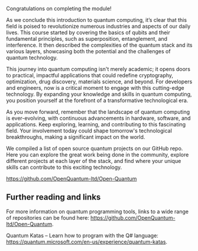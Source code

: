 
Congratulations on completing the module!

As we conclude this introduction to quantum computing, it’s clear that this field is poised to revolutionize numerous industries and aspects of our daily lives. This course started by covering the basics of qubits and their fundamental principles, such as superposition, entanglement, and interference. It then described the complexities of the quantum stack and its various layers, showcasing both the potential and the challenges of quantum technology.

This journey into quantum computing isn't merely academic; it opens doors to practical, impactful applications that could redefine cryptography, optimization, drug discovery, materials science, and beyond. For developers and engineers, now is a critical moment to engage with this cutting-edge technology. By expanding your knowledge and skills in quantum computing, you position yourself at the forefront of a transformative technological era.

As you move forward, remember that the landscape of quantum computing is ever-evolving, with continuous advancements in hardware, software, and applications. Keep exploring, learning, and contributing to this fascinating field. Your involvement today could shape tomorrow's technological breakthroughs, making a significant impact on the world.

We compiled a list of open source quantum projects on our GitHub repo. Here you can explore the great work being done in the community, explore different projects at each layer of the stack, and find where your unique skills can contribute to this exciting technology.

https://github.com/OpenQuantum-ltd/Open-Quantum

## Further reading and links

For more information on quantum programming tools, links to a wide range of repositories can be found here: https://github.com/OpenQuantum-ltd/Open-Quantum.

Quantum Katas – Learn how to program with the Q# language: https://quantum.microsoft.com/en-us/experience/quantum-katas.
